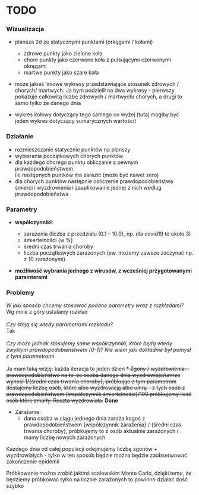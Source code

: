 # TODO

### Wizualizacja

* plansza 2d ze statycznymi punktami (orkęgami / kołami)
    - zdrowe punkty jako zielone koła
    - chore punkty jako czerwone koła z pulsującymi czerwonymi okręgami
    - martwe punkty jako szare koła

* może jakieś liniowe wykresy przedstawiające stosunek zdrowych / chorych/ martwych. Ja bym podzielił na dwa wykresy - pierwszy pokazuje całkowitą liczbę zdrowych / martwych/ chorych, a drugi to samo tylko że danego dnia
* wykres kołowy dotyczący tego samego co wyżej (tutaj mógłby być jeden wykres dotyczący sumarycznych wartości)

### Działanie

* rozmieszczanie statycznie punktów na planszy
* wybierania początkowych chorych punktów
* dla każdego chorego punktu obliczanie z pewnym prawdopodobieństwem <br> ile następnych
  puntków ma zarazić (może być nawet zero)
* dla chorych punktów następnie obliczenie prawdopodobieństwa <br>
  śmierci i wyzdrowienia i zaaplikowanie jednej z nich według prawdopodobieństwa


### Parametry

* **współczynniki**:
    - zarażenia (liczba z przedziału (0.1 - 10.0), np. dla covid19 to około 3)
    - śmiertelności (w %)
    - średni czas trwania choroby
    - liczba początkowych zarażonych (ew. możemy zawsze zaczynać np. z 10 zarażonymi).

* **możliwość wybrania jednego z wirusów, z wcześniej przygotowanymi paramterami**



### Problemy

*W jaki sposób chcemy stosować podane parametry wraz z rozkładami?*\
Wg mnie z góry ustalamy rozkład\
\
*Czy stają się wtedy parametrami rozkładu?*\
Tak\
\
*Czy może jednak stosujemy same współczynniki, które będą wtedy zwykłym prawdopodobieństwem 
[0-1]? Nie wiem jaki dokładnie był pomysł z tymi parametrami*\
\
Ja mam taką wizję:
każda iteracja to jeden dzień
~~* Zgony / wyzdrowienia:
    - prawdopodobieństwo na to, że osoba danego dnia wyzdrowieje/umrze wynosi 1/{średni czas trwania choroby}, próbkując z tym parametrem dostajemy liczbę osób, które albo wyzdrowieją albo umrą
    - z tych osób z prawdopodobieństwem {współczynnik śmiertelności}/100 próbkujemy ilość osób które zmarły. Reszta wyzdrowiała.~~ **Done**
* Zarażanie:
    - dana osoba w ciągu jednego dnia zaraża kogoś z prawdopodobieństwem {współczynnik zarażenia} / {średni czas trwania choroby}, próbkujemy to z osób aktualnie zarażonych i mamy liczbę nowych zarażonych

Każdego dnia od całej populacji odejmujemy liczbę zgonów + wyzdrowiałych - tylko w ten sposób będzie można będzie zaobserwować zakończenie epidemii

Próbkowanie można zrobić jakimś scalowskim Monte Carlo, dzięki temu, że będziemy próbkować tylko na liczbie zarażonych to powinno działać dość szybko
